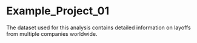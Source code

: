 # Example_Project_01
The dataset used for this analysis contains detailed information on layoffs from multiple companies worldwide. 
